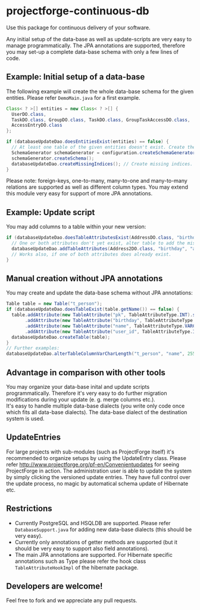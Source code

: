 projectforge-continuous-db
==========================

Use this package for continuous delivery of your software.

Any initial setup of the data-base as well as update-scripts are very easy to manage programmatically. The JPA annotations are supported,
therefore you may set-up a complete data-base schema with only a few lines of code.

## Example: Initial setup of a data-base

The following example will create the whole data-base schema for the given entities. Please refer ```DemoMain.java``` for a first example.

```java
Class< ? >[] entities = new Class< ? >[] {
  UserDO.class,
  TaskDO.class, GroupDO.class, TaskDO.class, GroupTaskAccessDO.class,
  AccessEntryDO.class
};

if (databaseUpdateDao.doesEntitiesExist(entities) == false) {
  // At least one table of the given entities doesn't exist. Create the missing tables:
  SchemaGenerator schemaGenerator = configuration.createSchemaGenerator().add(entities);
  schemaGenerator.createSchema();
  databaseUpdateDao.createMissingIndices(); // Create missing indices.
}
```

Please note: foreign-keys, one-to-many, many-to-one and many-to-many relations are supported as well as different column types. You may extend
this module very easy for support of more JPA annotations.

## Example: Update script

You may add columns to a table within your new version:

```java
if (databaseUpdateDao.doesTableAttributesExist(AddressDO.class, "birthday", "address") == false) {
  // One or both attributes don't yet exist, alter table to add the missing columns now:
  databaseUpdateDao.addTableAttributes(Address2DO.class, "birthday", "address");
  // Works also, if one of both attributes does already exist.
}
```

## Manual creation without JPA annotations
You may create and update the data-base schema without JPA annotations:
```java
Table table = new Table("t_person");
if (databaseUpdateDao.doesTableExist(table.getName()) == false) {
  table.addAttribute(new TableAttribute("pk", TableAttributeType.INT).setPrimaryKey(true)) //
       .addAttribute(new TableAttribute("birthday", TableAttributeType.DATE)) //
       .addAttribute(new TableAttribute("name", TableAttributeType.VARCHAR, 100).setNullable(false)) //
       .addAttribute(new TableAttribute("user_id", TableAttributeType.INT).setForeignTable("t_user").setForeignAttribute("pk"));
  databaseUpdateDao.createTable(table);
}
// Further examples:
databaseUpdateDao.alterTableColumnVarCharLength("t_person", "name", 255); // VARCHAR(100) -> VARCHAR(255)
```

## Advantage in comparison with other tools
You may organize your data-base inital and update scripts programmatically. Therefore it's very easy to do further migration
modifications during your update (e. g. merge columns etc.).  
It's easy to handle multiple data-base dialects (you write only code once which fits all data-base dialects). The data-base dialect of the destination system is used.

## UpdateEntries
For large projects with sub-modules (such as ProjectForge itself) it's recommended to organize setups by using the UpdateEntry class. Please refer http://www.projectforge.org/pf-en/Convenientupdates for seeing ProjectForge in action. The administration user is able to update the system by simply clicking the versioned update entries.
They have full control over the update process, no magic by automatical schema update of Hibernate etc.

## Restrictions
* Currently PostgreSQL and HSQLDB are supported. Please refer ```DatabaseSupport.java``` for adding new data-base dialects (this should be very easy).
* Currently only annotations of getter methods are supported (but it should be very easy to support also field annotations).
* The main JPA annotations are supported. For Hibernate specific annotations such as Type please refer the hook class ```TableAttributeHookImpl``` of the hibernate package.

## Developers are welcome!
Feel free to fork and we appreciate any pull requests.
